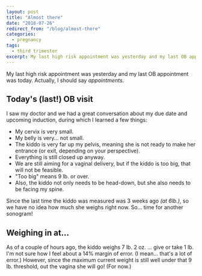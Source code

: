```yaml
---
layout: post
title: "Almost there"
date: "2018-07-26"
redirect_from: "/blog/almost-there"
categories:
  - pregnancy
tags:
  - third trimester
excerpt: My last high risk appointment was yesterday and my last OB appointment was today.
---
```


My last high risk appointment was yesterday and my last OB appointment was today. Actually, I should say _appointments_.

## Today's (last!) OB visit

I saw my doctor and we had a great conversation about my due date and upcoming induction, during which I learned a few things:

* My cervix is very small.
* My belly is very... not small.
* The kiddo is very far up my pelvis, meaning she is not ready to make her entrance (or exit, depending on your perspective).
* Everything is still closed up anyway.
* We are still aiming for a vaginal delivery, but if the kiddo is too big, that will not be feasible.
* "Too big" means 9 lb. or over.
* Also, the kiddo not only needs to be head-down, but she also needs to be facing my spine.

Since the last time the kiddo was measured was 3 weeks ago _(at 6lb.)_, so we have no idea how much she weighs right now. So... time for another sonogram!

## Weighing in at...

As of a couple of hours ago, the kiddo weighs 7 lb. 2 oz. ... give or take 1 lb. I'm not sure how I feel about a 14% margin of error. (I mean... that's a lot of error.) However, since the maximum current weight is still well under that 9 lb. threshold, out the vagina she will go! (For now.)
